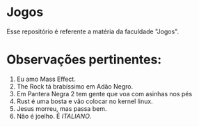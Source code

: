 # Jogos
Esse repositório é referente a matéria da faculdade "Jogos".

# Observações pertinentes:
1. Eu amo Mass Effect.
2. The Rock tá brabíssimo em Adão Negro.
3. Em Pantera Negra 2 tem gente que voa com asinhas nos pés
4. Rust é uma bosta e vão colocar no kernel linux.
5. Jesus morreu, mas passa bem.
6. Não é joelho. É *ITALIANO*.
